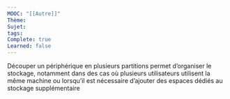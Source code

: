 ```yaml
---
MOOC: "[[Autre]]"
Thème: 
Sujet: 
tags: 
Complete: true
Learned: false
---
```

Découper un périphérique en plusieurs partitions permet d’organiser le stockage, notamment dans des cas où plusieurs utilisateurs utilisent la même machine ou lorsqu’il est nécessaire d’ajouter des espaces dédiés au stockage supplémentaire